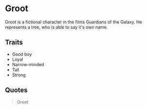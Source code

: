 # Groot
Groot is a fictional character in the films Guardians of the Galaxy. He represents a tree, who is able to say it's own name.
## Traits
* Good boy
* Loyal
* Narrow-minded
* Tall
* Strong
## Quotes
> Groot